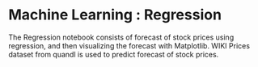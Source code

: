 # Machine Learning : Regression

The Regression notebook consists of forecast of stock prices using regression, and then visualizing the forecast with Matplotlib.
WIKI Prices dataset from quandl is used to predict forecast of stock prices.
